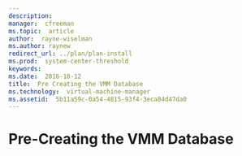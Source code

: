```yaml
---
description:  
manager:  cfreeman
ms.topic:  article
author:  rayne-wiselman
ms.author: raynew
redirect_url: ../plan/plan-install
ms.prod:  system-center-threshold
keywords:  
ms.date:  2016-10-12
title:  Pre Creating the VMM Database
ms.technology:  virtual-machine-manager
ms.assetid:  5b11a59c-0a54-4815-93f4-3eca84d47da0
---
```


# Pre-Creating the VMM Database
